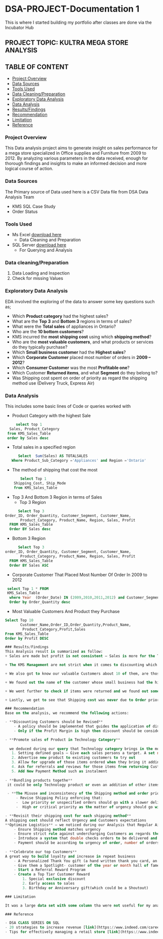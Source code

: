  # DSA-PROJECT-Documentation 1

This is where I started building my portfolio after classes are done via the Incubator Hub



## PROJECT TOPIC: KULTRA MEGA STORE ANALYSIS

## TABLE OF CONTENT
  - [Project Overview](#project-overview)
  - [Data Sources](#data-sources)
  - [Tools Used](#tools-used)
  - [Data Cleaning/Preparation](#data-cleaningpreparation)
  - [Exploratory Data Analysis](#exploratory-data-analysis)
  - [Data Analysis](#data-analysis)
  - [Results/Findings](#resultsfindings)
  - [Recommendation](#recommendation)
  - [Limitation](#limitation)
  - [Reference](#reference)

### Project Overview

This Data analysis project aims to generate insight on sales performance for a mega store specialized in Office supplies and Furniture from 2009 to 2012. By analyzing various parameters in the data received, enough for thorough findings and insights to make an informed decision and more logical course of action.

### Data Sources
The Primary source of Data used here is a CSV Data file from DSA Data Analysis Team
* KMS SQL Case Study
* Order Status

### Tools Used
- Ms Excel [download here](https://www.office.com)
   - Data Cleaning and Preparation
- SQL Server [download here](https://www.microsoft.com/en-us/sql-server/sql-server-downloads?ocid=ORSEARCH_Bing&msockid=37f37467cc0868f21a926184cd15692a)
   - For Querying and Analysis

### Data cleaning/Preparation
1. 	Data Loading and Inspection
2. 	Check for missing Values

### Exploratory Data Analysis
EDA involved the exploring of the data to answer some key questions such as;
-	Which **Product category** had the highest sales? 
-	What are the **Top 3** and **Bottom 3** regions in terms of sales? 
-	What were the **Total sales** of appliances in Ontario? 
-	Who are the **10 bottom customers**?
-	KMS incurred the **most shipping cost** using which **shipping method**?
-	Who are the **most valuable customers**, and what products or services do they typically 
  	 purchase? 
-	Which **Small business customer** had the **Highest sales**? 
-	Which **Corporate Customer** placed most number of orders in **2009 – 2012**? 
-	Which **Consumer Customer** was the most **Profitable one**? 
-	Which Customer **Returned items**, and what **Segment** do they belong to? 
-	Was Shipping cost spent on order of priority as regard the shipping method use (Delivery Truck, Express Air)

### Data Analysis
This includes some basic lines of Code or queries worked with 
- Product Category with the highest Sale
``` SQL
     select top 1
  Sales, Product_Category
 from KMS_Sales_Table
 order by Sales desc
```
      
- Total sales in a specified region
 ``` SQL
       Select  Sum(Sales) AS TOTALSALES
	Where Product_Sub_Category ='Appliances' and Region ='Ontario'
  ```
       
- The method of shipping that cost the most
``` SQL
       Select Top 1
	Shipping_Cost, Ship_Mode
	from KMS_Sales_Table
```

- Top 3 And Bottom 3 Region in terms of Sales
   - Top 3 Region
``` SQL
      Select Top 3 
Order_ID, Order_Quantity, Customer_Segment, Customer_Name, 
       Product_Category, Product_Name, Region, Sales, Profit
  FROM KMS_Sales_Table
  Order BY Sales desc
```

  - Bottom 3 Region
``` SQL
      Select Top 3 
order_ID, Order_Quantity, Customer_Segment, Customer_Name, 
       Product_Category, Product_Name, Region, Sales, Profit
  FROM KMS_Sales_Table 
  Order BY Sales ASC
```

- Corporate Customer That Placed Most Number Of Order In 2009 to 2012
``` SQL
 select Top 1 * FROM
 KMS_Sales_Table
  where Year  (Order_Date) IN (2009,2010,2011,2012) and Customer_Segment = 'Corporate'
  Order by Order_Quantity desc
  ```

- Most Valuable Customers And Product they Purchase
``` SQL
Select Top 10
       Customer_Name,Order_ID,Order_Quantity,Product_Name,
        Product_Category,Profit,Sales
From KMS_Sales_Table
Order by Profit DESC

### Results/Findings
This Analysis result is summarized as follow:
+ Sales are made but profit is not consistent – Sales is more for the Technology Product Category compare to others and more prominent in regions of Atlantic, Quebec and Prarie are thriving and we have more that are not doing good which is the wests and Yukon. We found out that the most shipping cost is the Regular Air mode. 

+ The KMS Management are not strict when it comes to discounting which majority of time leads to loss instead of profit, discounting is not a fixed amount.

+ We also got to know our valuable Customers about 10 of them, are those who sales, profit and quantity of order is more if not the highest and the category they belong,

+ We found out the name of the customer whose small business had the highest sale, the corporate customer with a consistent patronage from 2009 to 2012 and Consumer Customer that is profitable to our Store.

+ We went further to check if items were returned and we found out some customer returned items and what business segment they belong to could potentially be due to delay in orders reaching them in time due to lack of urgency and wrong shipping method. 

+ Lastly, we get to see that Shipping cost was never due to Order priority and even the mode or method of shipment did not give a sense of urgency.

### Recommendation
Base on the analysis, we recommend the following actions:

- **Discounting Customers should be Revised**
    - A policy should be implemented that guides the application of discount in sales for an agreed number of Orders, anything below should not be applied.
    - Only if the Profit Margin is high then discount should be considered.

- **Promote sales of Product in Technology Category**
  
  we deduced during our query that Technology category brings in the most sales so marketing every product under it
   1. Setting defined goals – Give each sales persons a target. A set number of items should be sold out by a set date
   2. Advertise new product to existing customers to try out
   3. Allow for upgrade of those items ordered when they bring it adding small incentives to appeal to them
   4. Ask for referrals and reviews for those items from returning Customers which could be drop on the store website
   5. Add New Payment Method such as instalment
      
- **Bundling products togethe**
 it could be only Technology product or even an addition of other items sold in the store and packaging them as a set will result in more sales creating awareness for other product sold which can lead to an increase in sales/Revenue.

 - **The Misuse and inconsistency of the Shipping method and order priority should be fixed**
     - Revise Shipping Policy enforcing that:
     -	Low priority or unspecified orders should go with a slower delivery method like the Delivery Truck, while
     -	High or critical priority as the matter of urgency should go with a faster method like the Express air or Regular Air depending on what they can afford

- **Revisit their shipping cost for each shipping method**
A shipping cost should reflect Urgency and Customers expectations
**Optimize Logistics** – we noticed during our Analysis that Regular Air method of shipping is more expensive than Express Air which is all wrong, considering by order of shipping method     Express Air is the most expensive.
    - Ensure Shipping method matches urgency
    - Ensure strict rule against undercharging Customers as regards the urgency of their order
    - Introduce a system that double checks orders to be delivered and Flag mismatch Shipping Choices
    - Payment should be according to urgency of order, number of orders, Product Container used for delivery then implement price list for shipping cost.
      
- **Celebrate our top Customers** 
A great way to build loyalty and increase in repeat business
    - A Personalized Thank You gift (a hand written thank you card, an Item customized with their name on it)
    - Give them a Spotlight- customer of the year or month hall of fame.
    - Start a Referral Reward Program
    - Create a Top Tier Customer Reward
        1. Special exclusive discount
        2. Early access to sales
        3. Birthday or Anniversary gift(which could be a Shoutout)

### Limitation

It was a large data set with some column tha were not useful for my analysis. Unuseful column was not removed so as not to affect the original table instead view was created with a number of selected columns useful for understanding and interpreting my analysis.

### Reference

- DSA CLASS SERIES ON SQL
- 20 strategies to increase revenue [link](https://www.indeed.com/career-advice/career-development/increase-revenues)
- Tips for effectively managing a retail store [link](https://www.indeed.com/recruitment/c/info/effectively-managing-retail-store)










 
